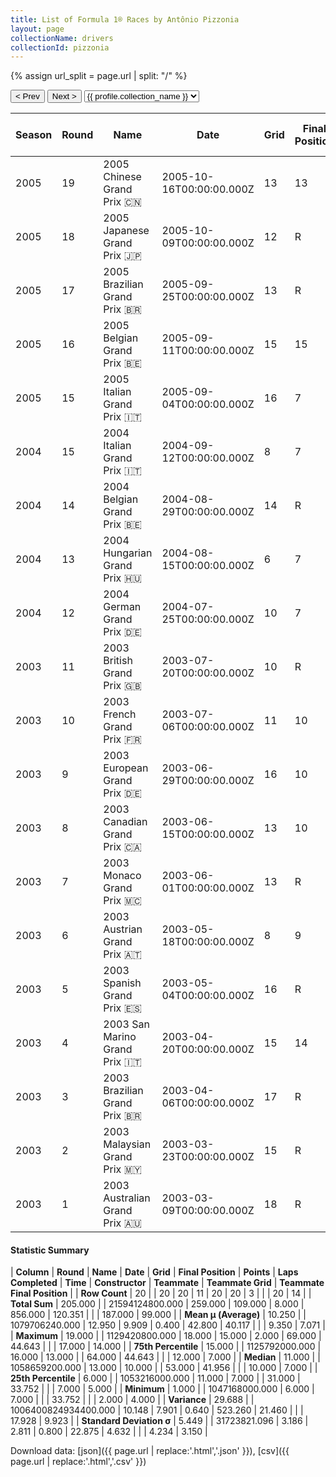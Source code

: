 ```yaml
---
title: List of Formula 1® Races by Antônio Pizzonia
layout: page
collectionName: drivers
collectionId: pizzonia
---
```


{% assign url_split = page.url | split: "/" %}
<div id="collection-navigation">
<button onclick="selector.options[selector.selectedIndex-1].value && (window.location = selector.options[selector.selectedIndex-1].value);">&lt; Prev</button>
<button onclick="selector.options[selector.selectedIndex+1].value && (window.location = selector.options[selector.selectedIndex+1].value);">Next &gt;</button>
<select id="selector" onchange="this.options[this.selectedIndex].value && (window.location = this.options[this.selectedIndex].value);">
  {% for collectionId in site.data[page.collectionName].refs %}
    {% if collectionId == page.collectionId %}
      {% assign selected = "selected" %}
    {% else %}
      {% assign selected = "" %}
    {% endif %}
    {% assign profile = site.data[page.collectionName][collectionId].profile %}
    <option value="/f1/{{ page.collectionName }}/{{ collectionId }}/{{ url_split[4] }}" {{ selected }}>{{ profile.collection_name }}</option>
  {% endfor %}
</select>
</div>

| Season | Round | Name | Date | Grid | Final Position | Points | Laps Completed | Time | Constructor | Teammate | Teammate Grid | Teammate Final Position |
|--|--|--|--|--|--|--|--|--|--|--|--|--|
| 2005 | 19 | 2005 Chinese Grand Prix 🇨🇳 | 2005-10-16T00:00:00.000Z | 13 | 13 | 0.0 | 55 |   | Williams 🇬🇧 | [Mark Webber 🇦🇺](/f1/drivers/webber) | 10 | 7 |
| 2005 | 18 | 2005 Japanese Grand Prix 🇯🇵 | 2005-10-09T00:00:00.000Z | 12 | R | 0.0 | 9 |   | Williams 🇬🇧 | [Mark Webber 🇦🇺](/f1/drivers/webber) | 7 | 4 |
| 2005 | 17 | 2005 Brazilian Grand Prix 🇧🇷 | 2005-09-25T00:00:00.000Z | 13 | R | 0.0 | 0 |   | Williams 🇬🇧 | [Mark Webber 🇦🇺](/f1/drivers/webber) | 12 | N |
| 2005 | 16 | 2005 Belgian Grand Prix 🇧🇪 | 2005-09-11T00:00:00.000Z | 15 | 15 | 0.0 | 39 |   | Williams 🇬🇧 | [Mark Webber 🇦🇺](/f1/drivers/webber) | 9 | 4 |
| 2005 | 15 | 2005 Italian Grand Prix 🇮🇹 | 2005-09-04T00:00:00.000Z | 16 | 7 | 2.0 | 53 | +44.643 | Williams 🇬🇧 | [Mark Webber 🇦🇺](/f1/drivers/webber) | 14 | 14 |
| 2004 | 15 | 2004 Italian Grand Prix 🇮🇹 | 2004-09-12T00:00:00.000Z | 8 | 7 | 2.0 | 53 | +33.752 | Williams 🇬🇧 | [Juan Pablo Montoya 🇨🇴](/f1/drivers/montoya) | 2 | 5 |
| 2004 | 14 | 2004 Belgian Grand Prix 🇧🇪 | 2004-08-29T00:00:00.000Z | 14 | R | 0.0 | 31 |   | Williams 🇬🇧 | [Juan Pablo Montoya 🇨🇴](/f1/drivers/montoya) | 11 | R |
| 2004 | 13 | 2004 Hungarian Grand Prix 🇭🇺 | 2004-08-15T00:00:00.000Z | 6 | 7 | 2.0 | 69 |   | Williams 🇬🇧 | [Juan Pablo Montoya 🇨🇴](/f1/drivers/montoya) | 7 | 4 |
| 2004 | 12 | 2004 German Grand Prix 🇩🇪 | 2004-07-25T00:00:00.000Z | 10 | 7 | 2.0 | 66 | +41.956 | Williams 🇬🇧 | [Juan Pablo Montoya 🇨🇴](/f1/drivers/montoya) | 2 | 5 |
| 2003 | 11 | 2003 British Grand Prix 🇬🇧 | 2003-07-20T00:00:00.000Z | 10 | R | 0.0 | 32 |   | Jaguar 🇬🇧 | [Mark Webber 🇦🇺](/f1/drivers/webber) | 11 | 14 |
| 2003 | 10 | 2003 French Grand Prix 🇫🇷 | 2003-07-06T00:00:00.000Z | 11 | 10 | 0.0 | 69 |   | Jaguar 🇬🇧 | [Mark Webber 🇦🇺](/f1/drivers/webber) | 9 | 6 |
| 2003 | 9 | 2003 European Grand Prix 🇩🇪 | 2003-06-29T00:00:00.000Z | 16 | 10 | 0.0 | 59 |   | Jaguar 🇬🇧 | [Mark Webber 🇦🇺](/f1/drivers/webber) | 11 | 6 |
| 2003 | 8 | 2003 Canadian Grand Prix 🇨🇦 | 2003-06-15T00:00:00.000Z | 13 | 10 | 0.0 | 64 |   | Jaguar 🇬🇧 | [Mark Webber 🇦🇺](/f1/drivers/webber) | 6 | 7 |
| 2003 | 7 | 2003 Monaco Grand Prix 🇲🇨 | 2003-06-01T00:00:00.000Z | 13 | R | 0.0 | 10 |   | Jaguar 🇬🇧 | [Mark Webber 🇦🇺](/f1/drivers/webber) | 9 | R |
| 2003 | 6 | 2003 Austrian Grand Prix 🇦🇹 | 2003-05-18T00:00:00.000Z | 8 | 9 | 0.0 | 68 |   | Jaguar 🇬🇧 | [Mark Webber 🇦🇺](/f1/drivers/webber) | 17 | 7 |
| 2003 | 5 | 2003 Spanish Grand Prix 🇪🇸 | 2003-05-04T00:00:00.000Z | 16 | R | 0.0 | 0 |   | Jaguar 🇬🇧 | [Mark Webber 🇦🇺](/f1/drivers/webber) | 12 | 7 |
| 2003 | 4 | 2003 San Marino Grand Prix 🇮🇹 | 2003-04-20T00:00:00.000Z | 15 | 14 | 0.0 | 60 |   | Jaguar 🇬🇧 | [Mark Webber 🇦🇺](/f1/drivers/webber) | 5 | R |
| 2003 | 3 | 2003 Brazilian Grand Prix 🇧🇷 | 2003-04-06T00:00:00.000Z | 17 | R | 0.0 | 25 |   | Jaguar 🇬🇧 | [Mark Webber 🇦🇺](/f1/drivers/webber) | 3 | 9 |
| 2003 | 2 | 2003 Malaysian Grand Prix 🇲🇾 | 2003-03-23T00:00:00.000Z | 15 | R | 0.0 | 42 |   | Jaguar 🇬🇧 | [Mark Webber 🇦🇺](/f1/drivers/webber) | 16 | R |
| 2003 | 1 | 2003 Australian Grand Prix 🇦🇺 | 2003-03-09T00:00:00.000Z | 18 | R | 0.0 | 52 |   | Jaguar 🇬🇧 | [Mark Webber 🇦🇺](/f1/drivers/webber) | 14 | R |

#### Statistic Summary

| **Column** | **Round** | **Name** | **Date** | **Grid** | **Final Position** | **Points** | **Laps Completed** | **Time** | **Constructor** | **Teammate** | **Teammate Grid** | **Teammate Final Position** |
| **Row Count** | 20 |  | 20 | 20 | 11 | 20 | 20 | 3 |  |  | 20 | 14 |
| **Total Sum** | 205.000 |  | 21594124800.000 | 259.000 | 109.000 | 8.000 | 856.000 | 120.351 |  |  | 187.000 | 99.000 |
| **Mean μ (Average)** | 10.250 |  | 1079706240.000 | 12.950 | 9.909 | 0.400 | 42.800 | 40.117 |  |  | 9.350 | 7.071 |
| **Maximum** | 19.000 |  | 1129420800.000 | 18.000 | 15.000 | 2.000 | 69.000 | 44.643 |  |  | 17.000 | 14.000 |
| **75th Percentile** | 15.000 |  | 1125792000.000 | 16.000 | 13.000 |  | 64.000 | 44.643 |  |  | 12.000 | 7.000 |
| **Median** | 11.000 |  | 1058659200.000 | 13.000 | 10.000 |  | 53.000 | 41.956 |  |  | 10.000 | 7.000 |
| **25th Percentile** | 6.000 |  | 1053216000.000 | 11.000 | 7.000 |  | 31.000 | 33.752 |  |  | 7.000 | 5.000 |
| **Minimum** | 1.000 |  | 1047168000.000 | 6.000 | 7.000 |  |  | 33.752 |  |  | 2.000 | 4.000 |
| **Variance** | 29.688 |  | 1006400824934400.000 | 10.148 | 7.901 | 0.640 | 523.260 | 21.460 |  |  | 17.928 | 9.923 |
| **Standard Deviation σ** | 5.449 |  | 31723821.096 | 3.186 | 2.811 | 0.800 | 22.875 | 4.632 |  |  | 4.234 | 3.150 |

Download data: [json]({{ page.url | replace:'.html','.json' }}), [csv]({{ page.url | replace:'.html','.csv' }})
